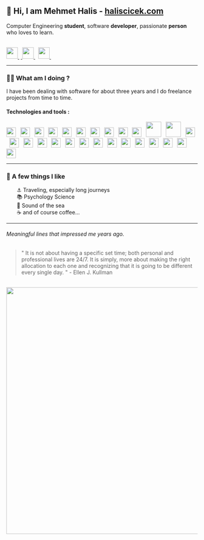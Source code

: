 ## 👋 Hi, I am Mehmet Halis - [haliscicek.com](http://haliscicek.com)
Computer Engineering **student**, software **developer**, passionate **person** who loves to learn.

</br>
<a href='https://www.linkedin.com/in/mehmethalis/'> <img src="https://cdn4.iconfinder.com/data/icons/colorful-guache-social-media-logos-1/159/social-media_linkedin-512.png" width="30"> </a>&nbsp;<a href='https://www.instagram.com/halisscicek/'> <img src="https://cdn4.iconfinder.com/data/icons/colorful-guache-social-media-logos-1/155/social-media_instagram-black-512.png" width="30"> </a>&nbsp; <a href='mailto:mehmethaliscicek@outlook.com'> <img src="https://cdn3.iconfinder.com/data/icons/colorful-guache-social-media-logos-1/154/social-media_email_new-3-512.png" width="30"> </a>&nbsp;



------------
### 👨‍💻   What am I doing ?
I have been dealing with software for about three years and I do freelance projects from time to time.
#### Technologies and tools :
<img src="https://cdn.svgporn.com/logos/javascript.svg" width="25"> &nbsp; <img src="https://cdn.svgporn.com/logos/typescript-icon.svg" width="25"> &nbsp; <img src="https://cdn.svgporn.com/logos/java.svg" width="25"> &nbsp; <img src="https://cdn.svgporn.com/logos/python.svg" width="25"> &nbsp; <img src="https://cdn.svgporn.com/logos/nodejs.svg" width="25"> &nbsp; <img src="https://cdn.svgporn.com/logos/express.svg" width="25"> &nbsp; <img src="https://cdn.svgporn.com/logos/graphql.svg" width="25"> &nbsp; <img src="https://cdn.svgporn.com/logos/react.svg" width="25"> &nbsp; <img src="https://cdn.svgporn.com/logos/redux.svg" width="25"> &nbsp; <img src="https://cdn.svgporn.com/logos/apollostack.svg" width="25"> &nbsp; <img src="https://cdn.svgporn.com/logos/mongodb.svg" width="40"> &nbsp; <img src="https://cdn.svgporn.com/logos/spring.svg" width="40"> &nbsp; <img src="https://cdn.svgporn.com/logos/hibernate.svg" width="25"> &nbsp; <img src="https://cdn.svgporn.com/logos/maven.svg" width="25"> &nbsp; <img src="https://cdn.svgporn.com/logos/mysql.svg" width="25"> &nbsp; <img src="https://cdn.svgporn.com/logos/jupyter.svg" width="25"> &nbsp; <img src="https://cdn.svgporn.com/logos/nextjs-icon.svg" width="25"> &nbsp; <img src="https://cdn.svgporn.com/logos/heroku-icon.svg" width="25"> &nbsp; <img src="https://cdn.svgporn.com/logos/vercel.svg" width="25"> &nbsp; <img src="https://cdn.svgporn.com/logos/firebase.svg" width="25"> &nbsp; <img src="https://cdn.svgporn.com/logos/netlify.svg" width="25"> &nbsp; <img src="https://cdn.svgporn.com/logos/ant-design.svg" width="25">  &nbsp; <img src="https://cdn.svgporn.com/logos/semantic-ui.svg" width="25">  &nbsp; <img src="https://cdn.svgporn.com/logos/webstorm.svg" width="25">  &nbsp; <img src="https://cdn.svgporn.com/logos/intellij-idea.svg" width="25">  &nbsp; <img src="https://cdn.svgporn.com/logos/visual-studio-code.svg" width="25"> &nbsp; <img src="https://cdn.svgporn.com/logos/eclipse-icon.svg" width="25"> 

----------
### 🖤 A few things I like
&nbsp;&nbsp;&nbsp;&nbsp;&nbsp;&nbsp;&nbsp;⚓ Traveling, especially long journeys </br>
&nbsp;&nbsp;&nbsp;&nbsp;&nbsp;&nbsp;&nbsp;📚 Psychology Science </br>
&nbsp;&nbsp;&nbsp;&nbsp;&nbsp;&nbsp;&nbsp;🌊 Sound of the sea </br>
&nbsp;&nbsp;&nbsp;&nbsp;&nbsp;&nbsp;&nbsp;☕ and of course coffee...

-----
###### Meaningful lines that impressed me years ago.
> " It is not about having a specific set time; both personal and professional lives are 24/7. It is simply, more about making the right allocation to each one and recognizing that it is going to be different every single day. " - Ellen J. Kullman


</br>
<img width=650 src="https://wakatime.com/share/@mehmethalis/fe93a354-7637-4c02-be9f-85962728dd76.svg">

